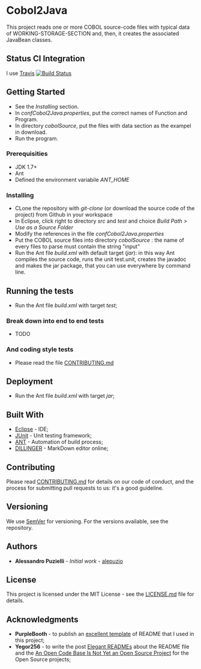 # Cobol2Java

This project reads one or more COBOL source-code files with typical data of WORKING-STORAGE-SECTION and, then, it creates the  associated JavaBean classes.



## Status CI Integration
 
 I use [Travis](https://travis-ci.org/)
 [![Build Status](https://travis-ci.org/alepuzio/COBOL2JavaBean.svg?branch=master)](https://travis-ci.org/alepuzio/COBOL2JavaBean)

## Getting Started
 
 * See the _Installing_ section.
 * In _confCobol2Java.properties_, put the correct names of Function and Program.
 * In directory _cobolSource_, put the files with data section as the exampel in download. 
 * Run the program.

### Prerequisities
 
 * JDK 1.7+
 * Ant
 * Defined the environment variabile *ANT_HOME*

### Installing

 * CLone the repository with _git-clone_ (or download the source code of the project) from Github in your workspace
 * In Eclipse, click right to directory _src_ and _test_ and choice _Build Path > Use as a Source Folder_
 * Modify the references in the file _confCobol2Java.properties_ 
 * Put the COBOL source files into directory _cobolSource_ : the name of every files to parse must contain the string "input" 
 * Run the Ant file _build.xml_ with default target (_jar_): in this way Ant compiles the source code, runs the unit test.unit, creates the javadoc and makes the jar package, that you can use everywhere by command line.

## Running the tests

 * Run the Ant file _build.xml_ with target _test_;

### Break down into end to end tests
 * TODO

### And coding style tests
 * Please read the file [CONTRIBUTING.md](CONTRIBUTING.md)

## Deployment

 * Run the Ant file _build.xml_ with target _jar_;

## Built With

 * [Eclipse](http://www.eclipse.org) - IDE;
 * [JUnit](https://junit.org) - Unit testing framework;
 * [ANT](http://ant.apache.org) - Automation of build process;
 * [DILLINGER](http://dillinger.io ) - MarkDown editor online;

## Contributing

Please read [CONTRIBUTING.md](https://gist.github.com/PurpleBooth/b24679402957c63ec426) for details on our code of conduct, and the process for submitting pull requests to us: it's a good guideline.

## Versioning

We use [SemVer](http://semver.org/) for versioning. For the versions available, see the repository.

## Authors

 * **Alessandro Puzielli** - *Initial work* - [alepuzio](https://github.com/alepuzio)

## License

This project is licensed under the MIT License - see the [LICENSE.md](LICENSE.md) file for details.

## Acknowledgments

* **PurpleBooth** - to publish an [excellent template](https://gist.github.com/PurpleBooth/109311bb0361f32d87a2) of README that I used in this project;
* **Yegor256** - to write the post [Elegant READMEs](https://www.yegor256.com/2019/04/23/elegant-readme.html) about the README file and the [An Open Code Base Is Not Yet an Open Source Project](https://www.yegor256.com/2018/05/08/open-source-attributes.html) for the Open Source projects;

